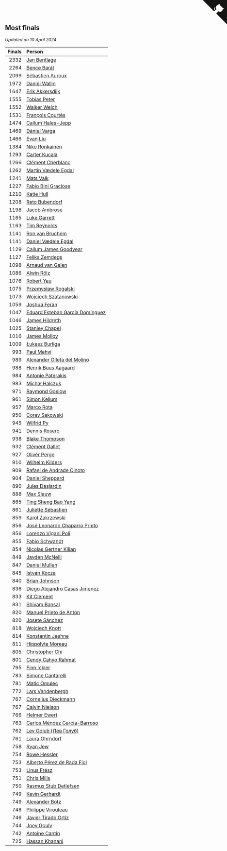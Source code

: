 ## Most finals

*Updated on 10 April 2024*

| Finals | Person |
| ---: | :--- |
| 2332 | [Jan Bentlage](https://www.worldcubeassociation.org/persons/2010BENT01) |
| 2264 | [Bence Barát](https://www.worldcubeassociation.org/persons/2008BARA01) |
| 2099 | [Sébastien Auroux](https://www.worldcubeassociation.org/persons/2008AURO01) |
| 1972 | [Daniel Wallin](https://www.worldcubeassociation.org/persons/2013WALL03) |
| 1647 | [Erik Akkersdijk](https://www.worldcubeassociation.org/persons/2005AKKE01) |
| 1555 | [Tobias Peter](https://www.worldcubeassociation.org/persons/2014PETE03) |
| 1552 | [Walker Welch](https://www.worldcubeassociation.org/persons/2011WELC01) |
| 1531 | [François Courtès](https://www.worldcubeassociation.org/persons/2008COUR01) |
| 1474 | [Callum Hales-Jepp](https://www.worldcubeassociation.org/persons/2012HALE01) |
| 1469 | [Dániel Varga](https://www.worldcubeassociation.org/persons/2008VARG01) |
| 1466 | [Evan Liu](https://www.worldcubeassociation.org/persons/2009LIUE01) |
| 1384 | [Niko Ronkainen](https://www.worldcubeassociation.org/persons/2010RONK01) |
| 1293 | [Carter Kucala](https://www.worldcubeassociation.org/persons/2015KUCA01) |
| 1266 | [Clément Cherblanc](https://www.worldcubeassociation.org/persons/2014CHER05) |
| 1262 | [Martin Vædele Egdal](https://www.worldcubeassociation.org/persons/2013EGDA02) |
| 1241 | [Mats Valk](https://www.worldcubeassociation.org/persons/2007VALK01) |
| 1227 | [Fabio Bini Graciose](https://www.worldcubeassociation.org/persons/2010GRAC02) |
| 1210 | [Katie Hull](https://www.worldcubeassociation.org/persons/2010HULL01) |
| 1208 | [Reto Bubendorf](https://www.worldcubeassociation.org/persons/2012BUBE01) |
| 1198 | [Jacob Ambrose](https://www.worldcubeassociation.org/persons/2010AMBR01) |
| 1165 | [Luke Garrett](https://www.worldcubeassociation.org/persons/2017GARR05) |
| 1163 | [Tim Reynolds](https://www.worldcubeassociation.org/persons/2005REYN01) |
| 1141 | [Ron van Bruchem](https://www.worldcubeassociation.org/persons/2003BRUC01) |
| 1141 | [Daniel Vædele Egdal](https://www.worldcubeassociation.org/persons/2013EGDA01) |
| 1129 | [Callum James Goodyear](https://www.worldcubeassociation.org/persons/2012GOOD02) |
| 1127 | [Feliks Zemdegs](https://www.worldcubeassociation.org/persons/2009ZEMD01) |
| 1098 | [Arnaud van Galen](https://www.worldcubeassociation.org/persons/2006GALE01) |
| 1086 | [Alwin Rölz](https://www.worldcubeassociation.org/persons/2016ROLZ01) |
| 1076 | [Robert Yau](https://www.worldcubeassociation.org/persons/2009YAUR01) |
| 1075 | [Przemysław Rogalski](https://www.worldcubeassociation.org/persons/2013ROGA02) |
| 1073 | [Wojciech Szatanowski](https://www.worldcubeassociation.org/persons/2011SZAT01) |
| 1059 | [Joshua Feran](https://www.worldcubeassociation.org/persons/2011FERA01) |
| 1047 | [Eduard Esteban García Domínguez](https://www.worldcubeassociation.org/persons/2011EDUA01) |
| 1046 | [James Hildreth](https://www.worldcubeassociation.org/persons/2009HILD01) |
| 1025 | [Stanley Chapel](https://www.worldcubeassociation.org/persons/2016CHAP04) |
| 1016 | [James Molloy](https://www.worldcubeassociation.org/persons/2011MOLL01) |
| 1009 | [Łukasz Burliga](https://www.worldcubeassociation.org/persons/2013BURL01) |
| 993 | [Paul Mahvi](https://www.worldcubeassociation.org/persons/2012MAHV01) |
| 989 | [Alexander Olleta del Molino](https://www.worldcubeassociation.org/persons/2008OLLE01) |
| 988 | [Henrik Buus Aagaard](https://www.worldcubeassociation.org/persons/2006BUUS01) |
| 984 | [Antonie Paterakis](https://www.worldcubeassociation.org/persons/2012PATE01) |
| 983 | [Michał Halczuk](https://www.worldcubeassociation.org/persons/2006HALC01) |
| 971 | [Raymond Goslow](https://www.worldcubeassociation.org/persons/2014GOSL01) |
| 961 | [Simon Kellum](https://www.worldcubeassociation.org/persons/2016KELL12) |
| 957 | [Marco Rota](https://www.worldcubeassociation.org/persons/2009ROTA01) |
| 950 | [Corey Sakowski](https://www.worldcubeassociation.org/persons/2011SAKO01) |
| 945 | [Wilfrid Py](https://www.worldcubeassociation.org/persons/2016PYWI01) |
| 941 | [Dennis Rosero](https://www.worldcubeassociation.org/persons/2010ROSE03) |
| 938 | [Blake Thompson](https://www.worldcubeassociation.org/persons/2010THOM03) |
| 932 | [Clément Gallet](https://www.worldcubeassociation.org/persons/2004GALL02) |
| 927 | [Olivér Perge](https://www.worldcubeassociation.org/persons/2007PERG01) |
| 910 | [Wilhelm Kilders](https://www.worldcubeassociation.org/persons/2010KILD02) |
| 909 | [Rafael de Andrade Cinoto](https://www.worldcubeassociation.org/persons/2007CINO01) |
| 904 | [Daniel Sheppard](https://www.worldcubeassociation.org/persons/2009SHEP01) |
| 890 | [Jules Desjardin](https://www.worldcubeassociation.org/persons/2010DESJ01) |
| 888 | [Max Siauw](https://www.worldcubeassociation.org/persons/2017SIAU02) |
| 865 | [Ting Sheng Bao Yang](https://www.worldcubeassociation.org/persons/2008BAOY01) |
| 861 | [Juliette Sébastien](https://www.worldcubeassociation.org/persons/2014SEBA01) |
| 859 | [Karol Zakrzewski](https://www.worldcubeassociation.org/persons/2014ZAKR01) |
| 856 | [José Leonardo Chaparro Prieto](https://www.worldcubeassociation.org/persons/2011CHAP01) |
| 856 | [Lorenzo Vigani Poli](https://www.worldcubeassociation.org/persons/2007POLI01) |
| 855 | [Fabio Schwandt](https://www.worldcubeassociation.org/persons/2014SCHW02) |
| 854 | [Nicolas Gertner Kilian](https://www.worldcubeassociation.org/persons/2013GERT01) |
| 848 | [Jayden McNeill](https://www.worldcubeassociation.org/persons/2012MCNE01) |
| 847 | [Daniel Mullen](https://www.worldcubeassociation.org/persons/2016MULL04) |
| 845 | [István Kocza](https://www.worldcubeassociation.org/persons/2005KOCZ01) |
| 840 | [Brian Johnson](https://www.worldcubeassociation.org/persons/2013JOHN10) |
| 836 | [Diego Alejandro Casas Jimenez](https://www.worldcubeassociation.org/persons/2014JIME05) |
| 833 | [Kit Clement](https://www.worldcubeassociation.org/persons/2008CLEM01) |
| 831 | [Shivam Bansal](https://www.worldcubeassociation.org/persons/2011BANS02) |
| 820 | [Manuel Prieto de Antón](https://www.worldcubeassociation.org/persons/2015ANTO04) |
| 820 | [Josete Sánchez](https://www.worldcubeassociation.org/persons/2015SANC18) |
| 818 | [Wojciech Knott](https://www.worldcubeassociation.org/persons/2011KNOT01) |
| 814 | [Konstantin Jaehne](https://www.worldcubeassociation.org/persons/2015JAEH01) |
| 811 | [Hippolyte Moreau](https://www.worldcubeassociation.org/persons/2008MORE02) |
| 805 | [Christopher Chi](https://www.worldcubeassociation.org/persons/2014CHIC01) |
| 801 | [Cendy Cahyo Rahmat](https://www.worldcubeassociation.org/persons/2010RAHM02) |
| 795 | [Finn Ickler](https://www.worldcubeassociation.org/persons/2012ICKL01) |
| 783 | [Simone Cantarelli](https://www.worldcubeassociation.org/persons/2012CANT02) |
| 781 | [Matic Omulec](https://www.worldcubeassociation.org/persons/2010OMUL02) |
| 772 | [Lars Vandenbergh](https://www.worldcubeassociation.org/persons/2003VAND01) |
| 767 | [Cornelius Dieckmann](https://www.worldcubeassociation.org/persons/2009DIEC01) |
| 767 | [Calvin Nielson](https://www.worldcubeassociation.org/persons/2014NIEL03) |
| 766 | [Helmer Ewert](https://www.worldcubeassociation.org/persons/2015EWER01) |
| 763 | [Carlos Méndez García-Barroso](https://www.worldcubeassociation.org/persons/2010GARC02) |
| 762 | [Lev Golub (Лев Голуб)](https://www.worldcubeassociation.org/persons/2014HOLU01) |
| 761 | [Laura Ohrndorf](https://www.worldcubeassociation.org/persons/2009OHRN01) |
| 758 | [Ryan Jew](https://www.worldcubeassociation.org/persons/2008JEWR01) |
| 754 | [Rowe Hessler](https://www.worldcubeassociation.org/persons/2007HESS01) |
| 753 | [Alberto Pérez de Rada Fiol](https://www.worldcubeassociation.org/persons/2011FIOL01) |
| 753 | [Linus Frész](https://www.worldcubeassociation.org/persons/2011FRES01) |
| 751 | [Chris Mills](https://www.worldcubeassociation.org/persons/2014MILL04) |
| 750 | [Rasmus Stub Detlefsen](https://www.worldcubeassociation.org/persons/2014DETL01) |
| 749 | [Kevin Gerhardt](https://www.worldcubeassociation.org/persons/2013GERH01) |
| 749 | [Alexander Botz](https://www.worldcubeassociation.org/persons/2013BOTZ01) |
| 748 | [Philippe Virouleau](https://www.worldcubeassociation.org/persons/2008VIRO01) |
| 746 | [Javier Tirado Ortiz](https://www.worldcubeassociation.org/persons/2009TIRA01) |
| 744 | [Joey Gouly](https://www.worldcubeassociation.org/persons/2007GOUL01) |
| 742 | [Antoine Cantin](https://www.worldcubeassociation.org/persons/2010CANT02) |
| 725 | [Hassan Khanani](https://www.worldcubeassociation.org/persons/2018KHAN26) |


<a href="https://github.com/jonatanklosko/wca_statistics" class="github-corner" aria-label="View source on Github"><svg width="80" height="80" viewBox="0 0 250 250" style="fill:#151513; color:#fff; position: absolute; top: 0; border: 0; right: 0;" aria-hidden="true"><path d="M0,0 L115,115 L130,115 L142,142 L250,250 L250,0 Z"></path><path d="M128.3,109.0 C113.8,99.7 119.0,89.6 119.0,89.6 C122.0,82.7 120.5,78.6 120.5,78.6 C119.2,72.0 123.4,76.3 123.4,76.3 C127.3,80.9 125.5,87.3 125.5,87.3 C122.9,97.6 130.6,101.9 134.4,103.2" fill="currentColor" style="transform-origin: 130px 106px;" class="octo-arm"></path><path d="M115.0,115.0 C114.9,115.1 118.7,116.5 119.8,115.4 L133.7,101.6 C136.9,99.2 139.9,98.4 142.2,98.6 C133.8,88.0 127.5,74.4 143.8,58.0 C148.5,53.4 154.0,51.2 159.7,51.0 C160.3,49.4 163.2,43.6 171.4,40.1 C171.4,40.1 176.1,42.5 178.8,56.2 C183.1,58.6 187.2,61.8 190.9,65.4 C194.5,69.0 197.7,73.2 200.1,77.6 C213.8,80.2 216.3,84.9 216.3,84.9 C212.7,93.1 206.9,96.0 205.4,96.6 C205.1,102.4 203.0,107.8 198.3,112.5 C181.9,128.9 168.3,122.5 157.7,114.1 C157.9,116.9 156.7,120.9 152.7,124.9 L141.0,136.5 C139.8,137.7 141.6,141.9 141.8,141.8 Z" fill="currentColor" class="octo-body"></path></svg></a><style>.github-corner:hover .octo-arm{animation:octocat-wave 560ms ease-in-out}@keyframes octocat-wave{0%,100%{transform:rotate(0)}20%,60%{transform:rotate(-25deg)}40%,80%{transform:rotate(10deg)}}@media (max-width:500px){.github-corner:hover .octo-arm{animation:none}.github-corner .octo-arm{animation:octocat-wave 560ms ease-in-out}}</style>
